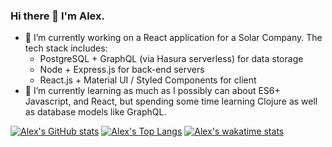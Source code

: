 ### Hi there 👋 I'm Alex.

 - 🔭 I’m currently working on a React application for a Solar Company. The tech stack includes:
	 - PostgreSQL + GraphQL (via Hasura serverless) for data storage
	 - Node + Express.js for back-end servers
	 - React.js + Material UI / Styled Components for client
- 🌱 I’m currently learning as much as I possibly can about ES6+ Javascript, and React, but spending some time learning Clojure as well as database models like GraphQL.

[![Alex's GitHub stats](https://github-readme-stats.vercel.app/api?username=meta-434&theme=nord)](https://github.com/anuraghazra/github-readme-stats)
[![Alex's Top Langs](https://github-readme-stats.vercel.app/api/top-langs/?username=meta-434&theme=nord)](https://github.com/anuraghazra/github-readme-stats)
[![Alex's wakatime stats](https://github-readme-stats.vercel.app/api/wakatime?username=meta434&theme=nord&v=2)](https://github.com/anuraghazra/github-readme-stats)
